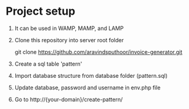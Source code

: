 
# Project setup

1. It can be used in WAMP, MAMP, and LAMP
2. Clone this repository into server root folder

    git clone https://github.com/aravindsputhoor/invoice-generator.git
3. Create a sql table 'pattern'
4. Import database structure from database folder (pattern.sql)
5. Update database, password and username in env.php file 
3. Go to http://{your-domain}/create-pattern/